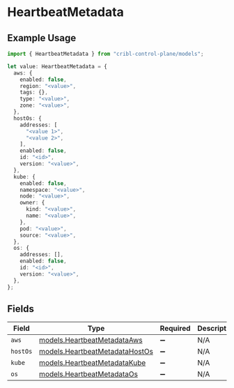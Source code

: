 # HeartbeatMetadata

## Example Usage

```typescript
import { HeartbeatMetadata } from "cribl-control-plane/models";

let value: HeartbeatMetadata = {
  aws: {
    enabled: false,
    region: "<value>",
    tags: {},
    type: "<value>",
    zone: "<value>",
  },
  hostOs: {
    addresses: [
      "<value 1>",
      "<value 2>",
    ],
    enabled: false,
    id: "<id>",
    version: "<value>",
  },
  kube: {
    enabled: false,
    namespace: "<value>",
    node: "<value>",
    owner: {
      kind: "<value>",
      name: "<value>",
    },
    pod: "<value>",
    source: "<value>",
  },
  os: {
    addresses: [],
    enabled: false,
    id: "<id>",
    version: "<value>",
  },
};
```

## Fields

| Field                                                                  | Type                                                                   | Required                                                               | Description                                                            |
| ---------------------------------------------------------------------- | ---------------------------------------------------------------------- | ---------------------------------------------------------------------- | ---------------------------------------------------------------------- |
| `aws`                                                                  | [models.HeartbeatMetadataAws](../models/heartbeatmetadataaws.md)       | :heavy_minus_sign:                                                     | N/A                                                                    |
| `hostOs`                                                               | [models.HeartbeatMetadataHostOs](../models/heartbeatmetadatahostos.md) | :heavy_minus_sign:                                                     | N/A                                                                    |
| `kube`                                                                 | [models.HeartbeatMetadataKube](../models/heartbeatmetadatakube.md)     | :heavy_minus_sign:                                                     | N/A                                                                    |
| `os`                                                                   | [models.HeartbeatMetadataOs](../models/heartbeatmetadataos.md)         | :heavy_minus_sign:                                                     | N/A                                                                    |